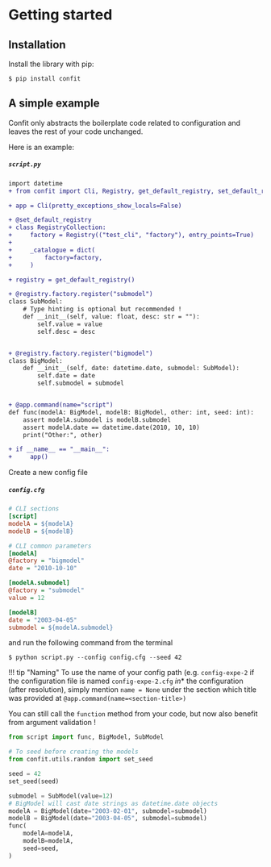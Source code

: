 # Getting started

## Installation

Install the library with pip:

<div class="termy">

```console
$ pip install confit
```

</div>

## A simple example

Confit only abstracts the boilerplate code related to configuration and
leaves the rest of your code unchanged.

Here is an example:

<h5 a><strong><code>script.py</code></strong></h5>

```diff
import datetime
+ from confit import Cli, Registry, get_default_registry, set_default_registry

+ app = Cli(pretty_exceptions_show_locals=False)

+ @set_default_registry
+ class RegistryCollection:
+     factory = Registry(("test_cli", "factory"), entry_points=True)
+
+     _catalogue = dict(
+         factory=factory,
+     )

+ registry = get_default_registry()

+ @registry.factory.register("submodel")
class SubModel:
    # Type hinting is optional but recommended !
    def __init__(self, value: float, desc: str = ""):
        self.value = value
        self.desc = desc


+ @registry.factory.register("bigmodel")
class BigModel:
    def __init__(self, date: datetime.date, submodel: SubModel):
        self.date = date
        self.submodel = submodel


+ @app.command(name="script")
def func(modelA: BigModel, modelB: BigModel, other: int, seed: int):
    assert modelA.submodel is modelB.submodel
    assert modelA.date == datetime.date(2010, 10, 10)
    print("Other:", other)

+ if __name__ == "__main__":
+     app()
```


Create a new config file

<h5 a><strong><code>config.cfg</code></strong></h5>

```cfg
# CLI sections
[script]
modelA = ${modelA}
modelB = ${modelB}

# CLI common parameters
[modelA]
@factory = "bigmodel"
date = "2010-10-10"

[modelA.submodel]
@factory = "submodel"
value = 12

[modelB]
date = "2003-04-05"
submodel = ${modelA.submodel}
```

and run the following command from the terminal

<div class="termy">

```console
$ python script.py --config config.cfg --seed 42
```

!!! tip "Naming"
    To use the name of your config path (e.g. `config-expe-2` if the configuration file is named `config-expe-2.cfg` *in** the configuration (after resolution), simply mention `name = None` under the section which title was provided at `@app.command(name=<section-title>)`

</div>

You can still call the `function` method from your code, but now also benefit from
argument validation !

```python
from script import func, BigModel, SubModel

# To seed before creating the models
from confit.utils.random import set_seed

seed = 42
set_seed(seed)

submodel = SubModel(value=12)
# BigModel will cast date strings as datetime.date objects
modelA = BigModel(date="2003-02-01", submodel=submodel)
modelB = BigModel(date="2003-04-05", submodel=submodel)
func(
    modelA=modelA,
    modelB=modelA,
    seed=seed,
)
```

